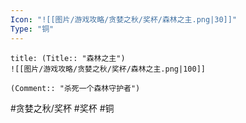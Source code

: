 ```yaml
---
Icon: "![[图片/游戏攻略/贪婪之秋/奖杯/森林之主.png|30]]"
Type: "铜"
---
```

```ad-common-bronze-trophy
title: (Title:: "森林之主")
![[图片/游戏攻略/贪婪之秋/奖杯/森林之主.png|100]]

(Comment:: "杀死一个森林守护者")
```

#贪婪之秋/奖杯 #奖杯 #铜
